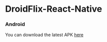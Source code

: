 # DroidFlix-React-Native
### Android

You can download the latest APK [here](https://drive.google.com/drive/u/1/folders/1T248ohE7OtdhVoVZLar5bj4vrKBINyP7)
 
